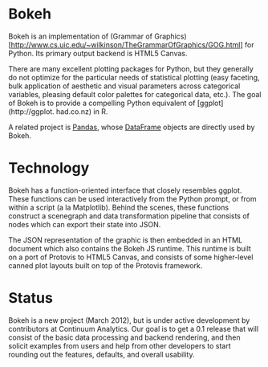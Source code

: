 Bokeh 
=====

Bokeh is an implementation of (Grammar of Graphics)[http://www.cs.uic.edu/~wilkinson/TheGrammarOfGraphics/GOG.html] for Python.  Its primary
output backend is HTML5 Canvas.

There are many excellent plotting packages for Python, but they generally 
do not optimize for the particular needs of statistical plotting (easy faceting,
bulk application of aesthetic and visual parameters across categorical variables,
pleasing default color palettes for categorical data, etc.).  The goal of Bokeh
is to provide a compelling Python equivalent of [ggplot](http://ggplot. had.co.nz) in R.

A related project is [Pandas](http://pandas.pydata.org), whose [DataFrame](http://pandas.pydata.org/pandas-docs/stable/dsintro.html#dataframe) objects are directly
used by Bokeh.


Technology
==========

Bokeh has a function-oriented interface that closely resembles ggplot.  These
functions can be used interactively from the Python prompt, or from within a
script (a la Matplotlib).  Behind the scenes, these functions construct a
scenegraph and data transformation pipeline that consists of nodes which can
export their state into JSON.

The JSON representation of the graphic is then embedded in an HTML document
which also contains the Bokeh JS runtime.  This runtime is built on a port of
Protovis to HTML5 Canvas, and consists of some higher-level canned plot layouts
built on top of the Protovis framework.


Status
======

Bokeh is a new project (March 2012), but is under active development by
contributors at Continuum Analytics.  Our goal is to get a 0.1 release that
will consist of the basic data processing and backend rendering, and then
solicit examples from users and help from other developers to start rounding
out the features, defaults, and overall usability.




